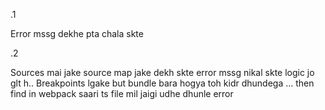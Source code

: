 .1

Error mssg dekhe pta chala skte


.2

Sources mai jake source map jake dekh skte error mssg nikal skte logic jo glt h.. Breakpoints lgake but bundle bara hogya toh kidr dhundega … then find in webpack saari ts file mil jaigi udhe dhunle error
